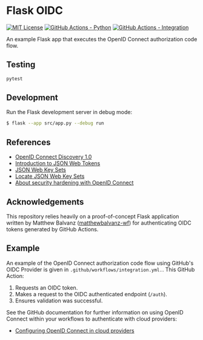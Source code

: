 # Flask OIDC

[![MIT License](https://img.shields.io/badge/License-MIT-blue.svg)](https://github.com/nickolashkraus/flask-oidc/blob/master/LICENSE)
[![GitHub Actions - Python](https://github.com/nickolashkraus/flask-oidc/actions/workflows/python.yml/badge.svg)](https://github.com/nickolashkraus/flask-oidc/actions/workflows/python.yml)
[![GitHub Actions - Integration](https://github.com/nickolashkraus/flask-oidc/actions/workflows/integration.yml/badge.svg)](https://github.com/nickolashkraus/flask-oidc/actions/workflows/integration.yml)

An example Flask app that executes the OpenID Connect authorization code flow.

## Testing

```bash
pytest
```

## Development

Run the Flask development server in debug mode:

```bash
$ flask --app src/app.py --debug run
```

## References
* [OpenID Connect Discovery 1.0](https://openid.net/specs/openid-connect-discovery-1_0.html)
* [Introduction to JSON Web Tokens](https://jwt.io/introduction)
* [JSON Web Key Sets](https://auth0.com/docs/secure/tokens/json-web-tokens/json-web-key-sets)
* [Locate JSON Web Key Sets](https://auth0.com/docs/secure/tokens/json-web-tokens/locate-json-web-key-sets)
* [About security hardening with OpenID Connect](https://docs.github.com/en/actions/deployment/security-hardening-your-deployments/about-security-hardening-with-openid-connect)

## Acknowledgements

This repository relies heavily on a proof-of-concept Flask application written by Matthew Balvanz ([matthewbalvanz-wf](https://github.com/matthewbalvanz-wf)) for authenticating OIDC tokens generated by GitHub Actions.

## Example

An example of the OpenID Connect authorization code flow using GitHub's OIDC Provider is given in `.github/workflows/integration.yml.`. This GitHub Action:
1. Requests an OIDC token.
2. Makes a request to the OIDC authenticated endpoint (`/auth`).
3. Ensures validation was successful.

See the GitHub documentation for further information on using OpenID Connect within your workflows to authenticate with cloud providers:
* [Configuring OpenID Connect in cloud providers](https://docs.github.com/en/actions/deployment/security-hardening-your-deployments/configuring-openid-connect-in-cloud-providers)
